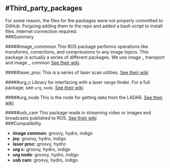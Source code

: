 #Third_party_packages
------------------------------
For some reason, the files for the packages were not properly committed to GitHub. Forgoing adding them to the repo and added a bash script to install files. Internet connection required.
<br>
###Summary

#####image_commmon
This ROS package performs operations like transforms, corrections, and compressions to any image topics. This package is actually a series of different packages. We use image _ transport and image _ common [See their wiki](http://wiki.ros.org/image_common).

#####laser_proc
This is a series of laser scan utilities.
[See their wiki](http://wiki.ros.org/sensor_msgs)

#####urg_c
Library for interfacing with a laser range finder. For a full package, see `urg_node`. [See their wiki](https://github.com/ros-drivers/urg_c)

#####urg_node
This is the node for getting data from the LADAR.
[See their wiki](http://wiki.ros.org/urg_node)

#####usb_cam
This package reads in streaming video or images and broadcasts published to ROS.
[See their wiki](http://wiki.ros.org/usb_cam)
<br>
###Compatibility
* __image common__: groovy, hydro, indigo
* __joy__: groovy, hydro, indigo
* __laser proc__: groovy, hydro
* __urg c__: groovy, hydro, indigo
* __urg node__: groovy, hydro, indigo
* __usb cam__: groovy, hydro, indigo
